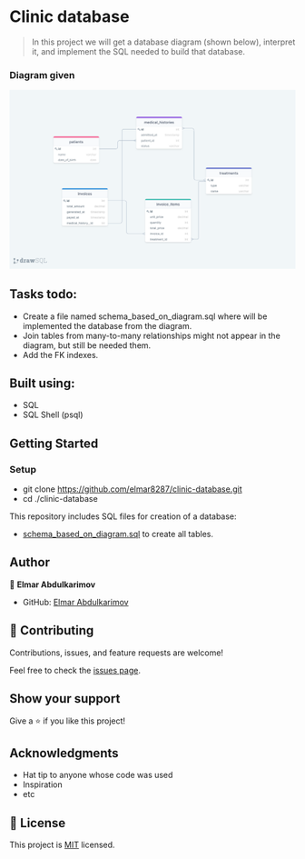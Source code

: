 # Clinic database

> In this project we will get a database diagram (shown below), interpret it, and implement the SQL needed to build that database.
### Diagram given
![Diagram view](./img/clinic_diagram.png)

## Tasks todo:

- Create a file named schema_based_on_diagram.sql where will be implemented the database from the diagram.
- Join tables from many-to-many relationships might not appear in the diagram, but still be needed them.
- Add the FK indexes.

## Built using:

- SQL
- SQL Shell (psql)

## Getting Started

### Setup
- git clone https://github.com/elmar8287/clinic-database.git
- cd ./clinic-database

This repository includes SQL files for creation of a database:

- [schema_based_on_diagram.sql](./schema_based_on_diagram) to create all tables.
## Author

👤 **Elmar Abdulkarimov**

- GitHub: [Elmar Abdulkarimov](https://github.com/elmar8287)

## 🤝 Contributing

Contributions, issues, and feature requests are welcome!

Feel free to check the [issues page](../../issues/).

## Show your support

Give a ⭐️ if you like this project!

## Acknowledgments

- Hat tip to anyone whose code was used
- Inspiration
- etc

## 📝 License

This project is [MIT](./MIT.md) licensed.
